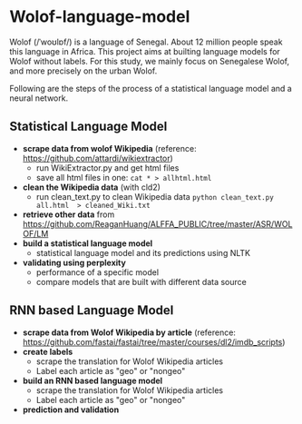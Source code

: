 # Wolof-language-model
Wolof (/ˈwoʊlɒf/) is a language of Senegal. About 12 million people speak this language in Africa. This project aims at builting language models for Wolof without labels. For this study, we mainly focus on Senegalese Wolof, and more precisely on the urban Wolof.

Following are the steps of the process of a statistical language model and a neural network.

## Statistical Language Model
- **scrape data from wolof Wikipedia** (reference: https://github.com/attardi/wikiextractor)
  * run WikiExtractor.py and get html files
  * save all html files in one: `cat * > allhtml.html`
- **clean the Wikipedia data** (with cld2)
  * run clean_text.py to clean Wikipedia data `python clean_text.py all.html  > cleaned_Wiki.txt`
- **retrieve other data** from https://github.com/ReaganHuang/ALFFA_PUBLIC/tree/master/ASR/WOLOF/LM
- **build a statistical language model**
  * statistical language model and its predictions using NLTK
- **validating using perplexity**
  * performance of a specific model
  * compare models that are built with different data source

## RNN based Language Model
- **scrape data from Wolof Wikipedia by article** (reference: https://github.com/fastai/fastai/tree/master/courses/dl2/imdb_scripts)  
- **create labels**
  * scrape the translation for Wolof Wikipedia articles
  * Label each article as "geo" or "nongeo"
- **build an RNN based language model**
  * scrape the translation for Wolof Wikipedia articles
  * Label each article as "geo" or "nongeo"
- **prediction and validation** 

